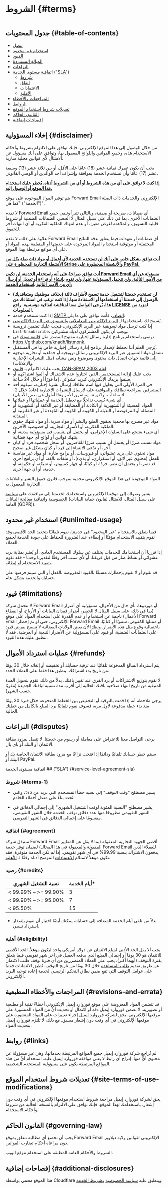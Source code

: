 # الشروط {#terms}

<img loading="lazy" src="/img/articles/terms.webp" alt="" class="rounded-lg" />

## جدول المحتويات {#table-of-contents}

* [تنصل](#disclaimer)
* [استخدام غير محدود](#unlimited-usage)
* [القيود](#limitations)
* [المبالغ المستردة](#refunds)
* [النزاعات](#disputes)
* [اتفاقية مستوى الخدمة ("SLA")](#service-level-agreement-sla)
  * [شروط](#terms-1)
  * [اتفاق](#agreement)
  * [الاعتمادات](#credits)
  * [الأهلية](#eligibility)
* [المراجعات والأخطاء](#revisions-and-errata)
* [الروابط](#links)
* [تعديلات شروط استخدام الموقع](#site-terms-of-use-modifications)
* [القانون الحاكم](#governing-law)
* [إفصاحات إضافية](#additional-disclosures)

## إخلاء المسؤولية {#disclaimer}

من خلال الوصول إلى هذا الموقع الإلكتروني، فإنك توافق على الالتزام بشروط وأحكام الاستخدام هذه، وجميع القوانين واللوائح المعمول بها، وتوافق على أنك مسؤول عن الامتثال لأي قوانين محلية سارية.

يجب أن يكون عمرك ثمانية عشر (18) عامًا على الأقل، أو بين ثلاثة عشر (13) وسبعة عشر (17) عامًا وأن تستخدم الخدمة بموافقة وإشراف أحد الوالدين أو الوصي القانوني.

<u>**إذا كنت لا توافق على أي من هذه الشروط أو أي من الشروط أدناه، يُحظر عليك استخدام هذا الموقع أو الوصول إليه.**</u>

يتم توفير المواد الموجودة على موقع Forward Email الإلكتروني والخدمات ذات الصلة ("الخدمة") "كما هي".

لا تقدم Forward Email أي ضمانات، صريحة أو ضمنية، وبالتالي تتبرأ وتنفي جميع الضمانات الأخرى، بما في ذلك على سبيل المثال لا الحصر، الضمانات الضمنية أو شروط قابلية التسويق، والملاءمة لغرض معين، أو عدم انتهاك الملكية الفكرية أو أي انتهاك آخر للحقوق.

علاوة على ذلك، لا تقدم Forward Email أي ضمانات أو تعهدات فيما يتعلق بدقة النتائج المحتملة أو موثوقية استخدام المواد الموجودة على خدمتها أو المتعلقة بهذه المواد أو على أي مواقع مرتبطة بهذا الموقع.

<u>**أنت توافق بشكل خاص على أنك لن تستخدم الخدمة لأي أعمال أو مواد ذات صلة بكل من [الأنشطة التجارية المحظورة على Stripe](https://stripe.com/legal/restricted-businesses) و[الأنشطة المحظورة على PayPal](https://www.paypal.com/us/legalhub/acceptableuse-full).**</u>

<u>**أنت توافق صراحةً على أنه باستخدام الخدمة، لن تكون Forward Email مسؤولة عن أي من الأمور التالية، ولن تتحمل المسؤولية عنها، ولن تقوم بإنشاء أو قراءة أو تعديل أو إرسال أي من الأمور التالية باستخدام الخدمة:**</u>

* **لن تستخدم خدمتنا لتشغيل خدمة تسمح لأطراف ثالثة (بخلاف موظفيك ومتعاقديك) بالوصول إلى خدمتنا أو استخدامها أو الاستفادة منها. إذا كنت ترغب في استثناءك من هذا، يُرجى التواصل معنا لمناقشة اتفاقية مؤسسية. راجع [LICENSE](https://github.com/forwardemail/forwardemail.net/blob/master/LICENSE.md) لمزيد من المعلومات.**
* إذا كنت تستخدم خدمة [SMTP الصادر](/faq#do-you-support-sending-email-with-smtp)، فأنت توافق على ما يلي:
* يُسمح لك باستخدامها لـ [البريد الإلكتروني المعاملاتي](https://wikipedia.org/wiki/Email_marketing#Transactional_emails) و[التسويق عبر البريد الإلكتروني](https://en.wikipedia.org/wiki/Email_marketing).
* إذا كنت ترسل مواد تسويقية عبر البريد الإلكتروني، فيجب عليك تضمين ترويسة `List-Unsubscribe`، ويجب أن يكون المشتركون لديك مشتركين.
* نوصي باستخدام برنامج إدارة رسائل إخبارية مفتوح المصدر مثل [قائمة مونك](https://github.com/knadh/listmonk) في <https://github.com/knadh/listmonk>.
* يُرجى العلم أننا نخطط لإصدار برنامج إدارة رسائل إخبارية خاص بنا في المستقبل.
* تشمل مواد التسويق عبر البريد الإلكتروني رسائل ترويجية أو جماعية أو تجارية موجهة إلى قائمة جهات اتصال ذات محتوى وموضوع ونص مشابه (مثل النشرات الإخبارية والإعلانات).
* يجب عليك الالتزام بـ [قانون CAN-SPAM لعام 2003](https://en.wikipedia.org/wiki/CAN-SPAM_Act_of\_2003).
* يجب عليك إزالة المستخدمين الذين اختاروا عدم الاشتراك أو ألغوا اشتراكهم أو صنفوا بريدك الإلكتروني كبريد عشوائي، إما فورًا أو خلال 24 ساعة.
* في المرة الأولى التي يحاول فيها اسم نطاقك إرسال نشرة إخبارية، سيقوم أحد المشرفين بمراجعة نطاقك والموافقة عليه لإرسال النشرات الإخبارية (عادةً خلال 2-4 ساعات، ولكن قد يستغرق الأمر وقتًا أطول في بعض الأحيان).
* أي شيء يُسبب تداخلًا مع تعطيل الخدمة أو عملياتها أو عملائها.
* المواد المسيئة أو التشهيرية أو الكاذبة أو المضايقة أو غير اللائقة أو التشهيرية أو المضللة أو المرفوضة أو البذيئة أو المُهينة أو المُهينة أو المُهددة أو غير القانونية أو المبتذلة.
* مواد غير مصرح بها محمية بحقوق الطبع والنشر أو مواد سرية، أو مواد تنتهك حقوق الملكية الفكرية، أو الأسرار التجارية، أو خصوصية الآخرين.
* أي شيء يشجع على السلوك الإجرامي، أو يحتمل أن يتسبب في مسؤولية مدنية، أو ينتهك قوانين أو لوائح أي جهة قضائية.
* مواد تسبب ضررًا أو يحتمل أن تسبب ضررًا للقاصرين، أو تنتحل شخصية فرد أو كيان آخر، أو تدّعي الانتماء إلى فرد أو كيان بشكل غير صحيح.
* مواد تحتوي على بريد عشوائي، أو فيروسات، أو برامج ضارة، أو مواد غير مناسبة للعمل (محتوى غير لائق، أو استفزازي، أو بذيء)، أو ملفات تالفة، أو أي برامج أخرى قد تضر، أو يحتمل أن تضر، فردًا، أو كيانًا، أو جهاز كمبيوتر، أو شبكة، أو حكومة، أو خدمة، أو أي جهة أخرى.

المواد الموجودة في هذا الموقع الإلكتروني محمية بموجب قانون حقوق النشر والعلامات التجارية المعمول به.

يشير وصولك إلى موقعنا الإلكتروني واستخدامك لخدمتنا إلى موافقتك على [سياسة الخصوصية](/privacy) و[اتفاقية معالجة البيانات](/dpa) (على سبيل المثال، للامتثال لقانون حماية البيانات العامة (GDPR)).

## استخدام غير محدود {#unlimited-usage}

فيما يتعلق بالاستخدام "غير المحدود" في خدمتنا، نقوم تلقائيًا بتحديد الحد الأقصى وقد نقوم بتقييد الاستخدام مؤقتًا أو إبطاءه عند الضرورة للحفاظ على جودة الخدمة لجميع العملاء.

إذا قررنا أن استخدامك للخدمات يختلف عن سلوك المستخدم العادي، أو يُعتبر بمثابة بريد عشوائي أو نشاط ضار من قبل فريقنا، أو لأي سبب آخر وفقًا لتقديرنا وحدنا - فقد نقوم بتقييد الاستخدام أو إبطائه.

قد نقوم أو لا نقوم بإخطارك مسبقًا بالقيود المفروضة بالفعل أو التي سيتم فرضها على حسابك والخدمة بشكل عام.

## قيود {#limitations}

لا تتحمل شركة Forward Email أو موردوها، بأي حال من الأحوال، مسؤولية أي أضرار (بما في ذلك، على سبيل المثال لا الحصر، أضرار فقدان البيانات أو الأرباح، أو انقطاع الأعمال) ناجمة عن استخدام أو عدم القدرة على استخدام المواد على موقع Forward Email الإلكتروني، حتى لو تم إخطار Forward Email أو ممثلها المُفوض، شفويًا أو كتابيًا، باحتمالية وقوع مثل هذه الأضرار. ونظرًا لأن بعض الولايات القضائية لا تسمح بفرض قيود على الضمانات الضمنية، أو قيود على المسؤولية عن الأضرار التبعية أو العرضية، فقد لا تنطبق عليك هذه القيود.

## عمليات استرداد الأموال {#refunds}

يتم استرداد المبالغ المدفوعة تلقائيًا عند ترقية حسابك أو تخفيضه أو إلغائه خلال 30 يومًا من تاريخ بدء اشتراكك. ينطبق هذا فقط على العملاء الجدد.

لا نقوم بتوزيع الاشتراكات أو برد الفرق عند تغيير باقتك. بدلاً من ذلك، نقوم بتحويل المدة المتبقية من تاريخ انتهاء صلاحية باقتك الحالية إلى أقرب مدة نسبية لباقتك الجديدة (مقربًا حسب الشهر).

يرجى ملاحظة أنه إذا قمت بالترقية أو التخفيض بين الخطط المدفوعة خلال فترة 30 يومًا منذ بدء خطة مدفوعة لأول مرة، فسوف نقوم تلقائيًا برد المبلغ بالكامل من خطتك الحالية.

## النزاعات {#disputes}

يرجى التواصل معنا للاعتراض على معاملة أو رسوم من خدمتنا. لا تتصل بمزود بطاقة الائتمان أو البنك أو باي بال.

سيتم حظر حسابك تلقائيًا ودائمًا إذا فتحت نزاعًا مع مزود بطاقة الائتمان الخاصة بك أو البنك أو PayPal.

اتفاقية مستوى الخدمة ## ("SLA") {#service-level-agreement-sla}

### شروط {#terms-1}

* يشير مصطلح "وقت التوقف" إلى نسبة خطأ المستخدم التي تزيد عن 5%، والتي تُحدد بناءً على معدل أخطاء الخادم.

* يشير مصطلح "النسبة المئوية لوقت التشغيل الشهري" إلى إجمالي الدقائق في الشهر التقويمي مطروحًا منها عدد دقائق توقف الخدمة خلال الشهر التقويمي، مقسومًا على إجمالي الدقائق في الشهر التقويمي.

### اتفاقية {#agreement}

ستبذل شركة Forward Email أقصى الجهود التجارية المعقولة (بما لا يقل عن المعايير المقبولة والمعقولة في هذا المجال) لضمان توفر خدمة Forward Email للعملاء الذين يدفعون الاشتراك بنسبة 99.99% في أي شهر تقويمي. إذا لم تكن الخدمة متوفرة، فقد تكون مؤهلاً لاستلام [الاعتمادات](#credits) الموضح أدناه وفقًا لـ [الأهلية](#eligibility).

### رصيد {#credits}

| نسبة التشغيل الشهري | أيام الخدمة* |
| ------------------------- | ---------------- |
| < 99.99% – >= 99.90% | 3 |
| < 99.90% – >= 95.00% | 7 |
| < 95.50% | 15 |

* بدلاً من تلقي أيام الخدمة المضافة إلى حسابك، يمكنك أيضًا اختيار أن نقوم بإصدار استرداد نسبي.

### أهلية {#eligibility}

يجب ألا يقل الحد الأدنى لمبلغ الائتمان عن دولار أمريكي واحد ليكون مؤهلاً. الحد الأقصى للائتمان هو 30 يومًا أو إجمالي المبلغ الذي يدفعه العميل في آخر شهر تقويمي فيما يتعلق بفترة التوقف (أيهما أكبر). يجب على العملاء المتضررين من أي فترة توقف طلب الائتمان عن طريق تقديم [طلب المساعدة](/help) خلال 30 يومًا من تاريخ التوقف. تُطبق الائتمانات فقط على عوامل التوقف التي تقع ضمن نطاق التحكم الرئيسي لخدمة إعادة توجيه البريد الإلكتروني.

## المراجعات والأخطاء المطبعية {#revisions-and-errata}

قد تتضمن المواد المعروضة على موقع فوروارد إيميل الإلكتروني أخطاءً تقنية أو مطبعية أو تصويرية. لا تضمن فوروارد إيميل دقة أو اكتمال أو تحديث أيٍّ من المواد المنشورة على موقعها الإلكتروني. يحق لشركة فوروارد إيميل إجراء تغييرات على المواد المنشورة على موقعها الإلكتروني في أي وقت دون إشعار مسبق. مع ذلك، لا تلتزم فوروارد إيميل بتحديث المواد.

## روابط {#links}

لم تُراجع شركة فوروارد إيميل جميع المواقع المرتبطة بخدماتها، وهي غير مسؤولة عن محتوى أيٍّ منها. إدراج أي رابط لا يعني موافقة فوروارد إيميل عليه. استخدام أيٍّ من هذه المواقع المرتبطة يكون على مسؤولية المستخدم الشخصية.

## تعديلات شروط استخدام الموقع {#site-terms-of-use-modifications}

يحق لشركة فوروارد إيميل مراجعة شروط استخدام موقعها الإلكتروني في أي وقت دون إشعار. باستخدامك لهذا الموقع، فإنك توافق على الالتزام بالنسخة الحالية من شروط وأحكام الاستخدام.

## القانون الحاكم {#governing-law}

يجب أن تخضع أي مطالبة تتعلق بموقع Forward Email الإلكتروني لقوانين ولاية ديلاوير دون مراعاة أحكام تضارب القوانين.

الشروط والأحكام العامة المطبقة على استخدام موقع الويب.

## إفصاحات إضافية {#additional-disclosures}

هذا الموقع محمي بواسطة Cloudflare وينطبق عليه [سياسة الخصوصية](https://www.cloudflare.com/privacypolicy/) و[شروط الخدمة](https://www.cloudflare.com/website-terms/).